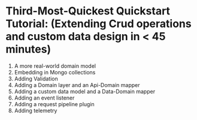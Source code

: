 # Third-Most-Quickest Quickstart Tutorial: (Extending Crud operations and custom data design in < 45 minutes)

1. A more real-world domain model
1. Embedding in Mongo collections
1. Adding Validation
1. Adding a Domain layer and an Api-Domain mapper
1. Adding a custom data model and a Data-Domain mapper
1. Adding an event listener
1. Adding a request pipeline plugin
1. Adding telemetry
